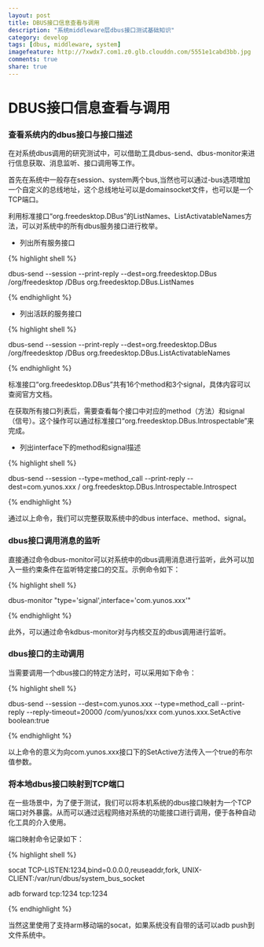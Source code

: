 ```yaml
---
layout: post
title: DBUS接口信息查看与调用
description: "系统middleware层dbus接口测试基础知识"
category: develop
tags: [dbus, middleware, system]
imagefeature: http://7xwdx7.com1.z0.glb.clouddn.com/5551e1cabd3bb.jpg
comments: true
share: true
---
```


# DBUS接口信息查看与调用

### 查看系统内的dbus接口与接口描述

在对系统dbus调用的研究测试中，可以借助工具dbus-send、dbus-monitor来进行信息获取、消息监听、接口调用等工作。

首先在系统中一般存在session、system两个bus,当然也可以通过-bus选项增加一个自定义的总线地址，这个总线地址可以是domainsocket文件，也可以是一个TCP端口。

利用标准接口“org.freedesktop.DBus”的ListNames、ListActivatableNames方法，可以对系统中的所有dbus服务接口进行枚举。

* 列出所有服务接口

{% highlight shell %}

dbus-send --session --print-reply --dest=org.freedesktop.DBus /org/freedesktop
/DBus org.freedesktop.DBus.ListNames

{% endhighlight %}

* 列出活跃的服务接口

{% highlight shell %}

dbus-send --session --print-reply --dest=org.freedesktop.DBus /org/freedesktop
/DBus org.freedesktop.DBus.ListActivatableNames

{% endhighlight %}

标准接口“org.freedesktop.DBus”共有16个method和3个signal，具体内容可以查阅官方文档。

在获取所有接口列表后，需要查看每个接口中对应的method（方法）和signal（信号）。这个操作可以通过标准接口“org.freedesktop.DBus.Introspectable”来完成。

* 列出interface下的method和signal描述

{% highlight shell %}

dbus-send --session --type=method_call --print-reply --dest=com.yunos.xxx /
org.freedesktop.DBus.Introspectable.Introspect

{% endhighlight %}

通过以上命令，我们可以完整获取系统中的dbus interface、method、signal。

### dbus接口调用消息的监听

直接通过命令dbus-monitor可以对系统中的dbus调用消息进行监听，此外可以加入一些约束条件在监听特定接口的交互。示例命令如下：

{% highlight shell %}

dbus-monitor "type='signal',interface='com.yunos.xxx'"

{% endhighlight %}

此外，可以通过命令kdbus-monitor对与内核交互的dbus调用进行监听。

### dbus接口的主动调用

当需要调用一个dbus接口的特定方法时，可以采用如下命令：

{% highlight shell %}

dbus-send --session --dest=com.yunos.xxx  --type=method_call  --print-reply  --reply-timeout=20000  /com/yunos/xxx  com.yunos.xxx.SetActive  boolean:true

{% endhighlight %}

以上命令的意义为向com.yunos.xxx接口下的SetActive方法传入一个true的布尔值参数。

### 将本地dbus接口映射到TCP端口

在一些场景中，为了便于测试，我们可以将本机系统的dbus接口映射为一个TCP端口对外暴露。从而可以通过远程网络对系统的功能接口进行调用，便于各种自动化工具的介入使用。

端口映射命令记录如下：

{% highlight shell %}

socat TCP-LISTEN:1234,bind=0.0.0.0,reuseaddr,fork, UNIX-CLIENT:/var/run/dbus/system_bus_socket

adb forward tcp:1234 tcp:1234

{% endhighlight %}

当然这里使用了支持arm移动端的socat，如果系统没有自带的话可以adb push到文件系统中。
